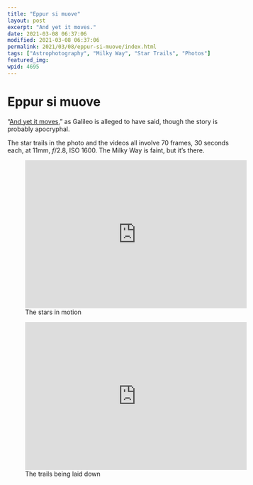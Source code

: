 ```yaml
---
title: "Eppur si muove"
layout: post
excerpt: "And yet it moves."
date: 2021-03-08 06:37:06
modified: 2021-03-08 06:37:06
permalink: 2021/03/08/eppur-si-muove/index.html
tags: ["Astrophotography", "Milky Way", "Star Trails", "Photos"]
featured_img: 
wpid: 4695
---
```


# Eppur si muove

“[And yet it moves](https://en.wikipedia.org/wiki/And_yet_it_moves),” as Galileo is alleged to have said, though the story is probably apocryphal.

The star trails in the photo and the videos all involve 70 frames, 30 seconds each, at 11mm, *f*/2.8, ISO 1600. The Milky Way is faint, but it’s there.

<figure class="wp-block-embed is-type-video is-provider-vimeo wp-block-embed-vimeo wp-embed-aspect-4-3 wp-has-aspect-ratio"><div class="wp-block-embed__wrapper"><iframe allow="autoplay; fullscreen; picture-in-picture" allowfullscreen="" frameborder="0" height="334" loading="lazy" src="https://player.vimeo.com/video/520807440?h=c3522377a2&dnt=1&app_id=122963" title="Stars in motion" width="500"></iframe></div><figcaption>The stars in motion</figcaption></figure><figure class="wp-block-embed is-type-video is-provider-vimeo wp-block-embed-vimeo wp-embed-aspect-4-3 wp-has-aspect-ratio"><div class="wp-block-embed__wrapper"><iframe allow="autoplay; fullscreen; picture-in-picture" allowfullscreen="" frameborder="0" height="334" loading="lazy" src="https://player.vimeo.com/video/520808720?h=bba2b0963d&dnt=1&app_id=122963" title="Star trails" width="500"></iframe></div><figcaption>The trails being laid down</figcaption></figure>